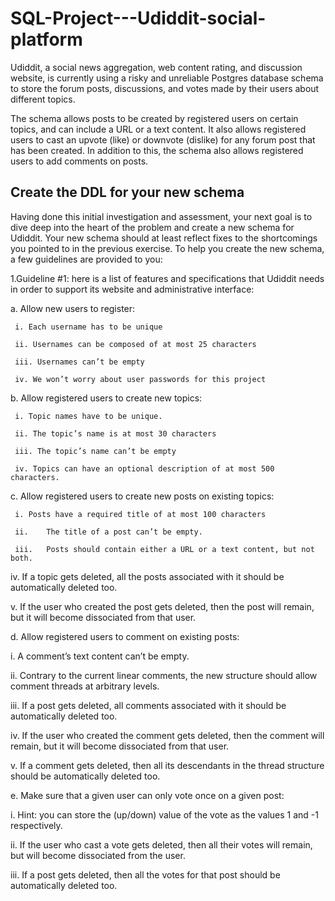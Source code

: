 # SQL-Project---Udiddit-social-platform

Udiddit, a social news aggregation, web content rating, and discussion website, is currently using a risky and unreliable Postgres database schema to store the forum posts, discussions, and votes made by their users about different topics.

The schema allows posts to be created by registered users on certain topics, and can include a URL or a text content. It also allows registered users to cast an upvote (like) or downvote (dislike) for any forum post that has been created. In addition to this, the schema also allows registered users to add comments on posts.

## Create the DDL for your new schema
Having done this initial investigation and assessment, your next goal is to dive deep into the heart of the problem and create a new schema for Udiddit. Your new     schema should at least reflect fixes to the shortcomings you pointed to in the previous exercise. To help you create the new schema, a few guidelines are provided to   you:

1.Guideline #1: here is a list of features and specifications that Udiddit needs in order to support its website and administrative interface:

  a.	Allow new users to register:
  
     i.	Each username has to be unique
   
     ii. Usernames can be composed of at most 25 characters
   
     iii. Usernames can’t be empty
   
     iv. We won’t worry about user passwords for this project
   
	
  b.	Allow registered users to create new topics:
  
     i.	Topic names have to be unique.
   
     ii. The topic’s name is at most 30 characters
   
     iii. The topic’s name can’t be empty
   
     iv. Topics can have an optional description of at most 500 characters.
   
   
  c.	Allow registered users to create new posts on existing topics:
  
     i.	Posts have a required title of at most 100 characters
   
     ii.	The title of a post can’t be empty.
   
     iii.	Posts should contain either a URL or a text content, but not both.
   
   iv.	If a topic gets deleted, all the posts associated with it should be automatically deleted too.
   
   v.	If the user who created the post gets deleted, then the post will remain, but it will become dissociated from that user.
   
   
  d.	Allow registered users to comment on existing posts:
  
   i.	A comment’s text content can’t be empty.
   
   ii.	Contrary to the current linear comments, the new structure should allow comment threads at arbitrary levels.
   
   iii.	If a post gets deleted, all comments associated with it should be automatically deleted too.
   
   iv.	If the user who created the comment gets deleted, then the comment will remain, but it will become dissociated from that user.
   
   v.	If a comment gets deleted, then all its descendants in the thread structure should be automatically deleted too.
   
   
  e.	Make sure that a given user can only vote once on a given post:
  
   i.	Hint: you can store the (up/down) value of the vote as the values 1 and -1 respectively.
   
   ii.	If the user who cast a vote gets deleted, then all their votes will remain, but will become dissociated from the user.
   
   iii.	If a post gets deleted, then all the votes for that post should be automatically deleted too.
   
